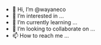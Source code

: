 - 👋 Hi, I’m @wayaneco
- 👀 I’m interested in ...
- 🌱 I’m currently learning ...
- 💞️ I’m looking to collaborate on ...
- 📫 How to reach me ...

<!---
wayaneco/wayaneco is a ✨ special ✨ repository because its `README.md` (this file) appears on your GitHub profile.
You can click the Preview link to take a look at your changes.
--->
